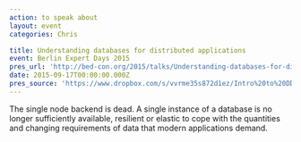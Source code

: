```yaml
---
action: to speak about
layout: event
categories: Chris

title: Understanding databases for distributed applications
event: Berlin Expert Days 2015
pres_url: 'http://bed-con.org/2015/talks/Understanding-databases-for-distributed-applications'
date: 2015-09-17T00:00:00.000Z
pres_source: 'https://www.dropbox.com/s/vvrme35s872d1ez/Intro%20to%20DD.key?dl=0'
---
```


The single node backend is dead. A single instance of a database is no longer sufficiently available, resilient or elastic to cope with the quantities and changing requirements of data that modern applications demand.
